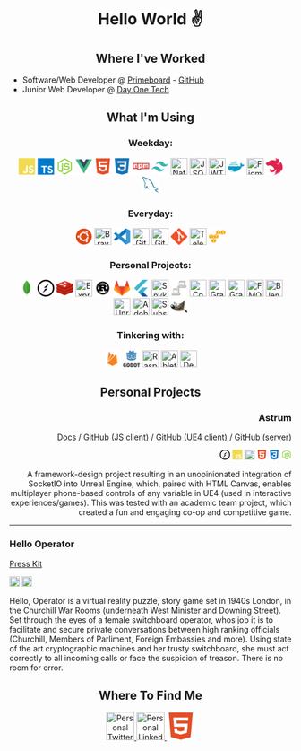 <h1 align="center">Hello World ✌️</h1>

<div>
  <h2 align="center">Where I've Worked</h2>
  <ul>
    <li>Software/Web Developer @ <a href="https://www.primeboard.org/">Primeboard</a> - <a href="https://github.com/PrimeBoard/">GitHub</a></li>
    <li>Junior Web Developer @ <a href="https://www.dayonetech.com/">Day One Tech</a></li>
  </ul>
</div>


<div>
  <h2 align="center">What I'm Using</h2>

  <h3 align="center">Weekday:</h3>
  <div align="center">
    <img src="https://raw.githubusercontent.com/devicons/devicon/master/icons/javascript/javascript-plain.svg" title="Javascript" **alt="Javascript" width="30" height="30" />
    <img src="https://raw.githubusercontent.com/devicons/devicon/master/icons/typescript/typescript-plain.svg" title="Typescript" **alt="Typescript" width="30" height="30" />
    <img src="https://raw.githubusercontent.com/devicons/devicon/master/icons/nodejs/nodejs-original.svg" title="NodeJS" **alt="NodeJS" width="30" height="30" />
    <img src="https://raw.githubusercontent.com/devicons/devicon/master/icons/vuejs/vuejs-original.svg" title="Vue" **alt="Vue" width="30" height="30" />
    <img src="https://raw.githubusercontent.com/devicons/devicon/master/icons/html5/html5-plain.svg" title="HTML5" **alt="HTML5" width="30" height="30" />
    <img src="https://raw.githubusercontent.com/devicons/devicon/master/icons/css3/css3-plain.svg" title="CSS3" **alt="CSS3" width="30" height="30" />
    <img src="https://raw.githubusercontent.com/devicons/devicon/master/icons/npm/npm-original-wordmark.svg" title="NPM" **alt="NPM" width="30" height="30" />
    <img src="https://raw.githubusercontent.com/devicons/devicon/master/icons/tailwindcss/tailwindcss-plain.svg" title="Tailwindcss" **alt="Tailwindcss" width="30" height="30" />
    <img src="https://cdn.cdnlogo.com/logos/n/93/nativescript.svg" title="NativeScript" **alt="NativeScript" width="30" height="30" />
    <img src="https://cdn.cdnlogo.com/logos/j/89/json.svg" title="JSON" **alt="JSON" width="30" height="30" />
    <img src="https://cdn.cdnlogo.com/logos/j/20/jwt.svg" title="JWT" **alt="JWT" width="30" height="30" />
    <img src="https://raw.githubusercontent.com/devicons/devicon/master/icons/docker/docker-plain.svg" title="Docker" **alt="Docker" width="30" height="30" />
    <img src="https://cdn.cdnlogo.com/logos/f/43/figma.svg" title="Figma" **alt="Figma" width="30" height="30" />
    <img src="https://raw.githubusercontent.com/devicons/devicon/master/icons/nestjs/nestjs-plain.svg" title="NestJS" **alt="NestJS" width="30" height="30" />
    <img src="https://raw.githubusercontent.com/devicons/devicon/master/icons/mysql/mysql-original.svg" title="MySQL" **alt="MySQL" width="30" height="30" />
  </div>

  <h3 align="center">Everyday:</h3>
  <div align="center">
    <img src="https://raw.githubusercontent.com/devicons/devicon/master/icons/ubuntu/ubuntu-plain.svg" title="Ubuntu" **alt="Ubuntu" width="30" height="30" />
    <img src="https://cdn.cdnlogo.com/logos/b/65/brave.svg" title="Brave" **alt="Brave" width="30" height="30" />
    <img src="https://raw.githubusercontent.com/devicons/devicon/master/icons/vscode/vscode-original.svg" title="VS Code" **alt="VS Code" width="30" height="30" />
    <img src="https://cdn.cdnlogo.com/logos/g/62/gitkraken.svg" title="Git Kraken" **alt="Git Kraken" width="30" height="30" />
    <img src="https://cdn.cdnlogo.com/logos/g/55/github.svg" title="GitHub" **alt="GitHub" width="30" height="30" />
    <img src="https://raw.githubusercontent.com/devicons/devicon/master/icons/git/git-plain.svg" title="Git" **alt="Git" width="30" height="30" />
    <img src="https://cdn.cdnlogo.com/logos/t/39/telegram.svg" title="Telegram (telegraf)" **alt="Telegram (telegraf)" width="30" height="30" />
    <img src="https://raw.githubusercontent.com/devicons/devicon/master/icons/amazonwebservices/amazonwebservices-original.svg" title="AWS" **alt="AWS" width="30" height="30" />
  </div>


  <h3 align="center">Personal Projects:</h3>
  <div align="center">
    <img src="https://raw.githubusercontent.com/devicons/devicon/master/icons/mongodb/mongodb-original.svg" title="Mongodb" **alt="Mongodb" width="30" height="30" />
    <img src="https://raw.githubusercontent.com/devicons/devicon/master/icons/socketio/socketio-original.svg" title="SocketIO" **alt="SocketIO" width="30" height="30" />
    <img src="https://raw.githubusercontent.com/devicons/devicon/master/icons/redis/redis-original.svg" title="Redis" **alt="Redis" width="30" height="30" />
    <img src="https://simpleicons.org/icons/express.svg" title="Express" **alt="Express" width="30" height="30" />
    <img src="https://raw.githubusercontent.com/devicons/devicon/master/icons/rust/rust-plain.svg" title="Rust" **alt="Rust" width="30" height="30" />
    <img src="https://raw.githubusercontent.com/devicons/devicon/master/icons/gitlab/gitlab-original.svg" title="Gitlab" **alt="Gitlab" width="30" height="30" />
    <img src="https://raw.githubusercontent.com/devicons/devicon/master/icons/flutter/flutter-original.svg" title="Flutter" **alt="Flutter" width="30" height="30" />
    <img src="https://cdn.cdnlogo.com/logos/s/52/snyk.svg" title="Snyk" **alt="Snyk" width="30" height="30" />
    <img src="https://raw.githubusercontent.com/devicons/devicon/master/icons/putty/putty-plain.svg" title="PuTTY" **alt="PuTTY" width="30" height="30" />
    <img src="https://cdn.cdnlogo.com/logos/c/78/couchdb.svg" title="CouchDB" **alt="CouchDB" width="30" height="30" />
    <img src="https://cdn.cdnlogo.com/logos/g/64/grafana.svg" title="Grafana" **alt="Grafana" width="30" height="30" />
    <img src="https://simpleicons.org/icons/grav.svg" title="Grav" **alt="Grav" width="30" height="30" />
    <img src="https://simpleicons.org/icons/fmod.svg" title="FMOD" **alt="FMOD" width="30" height="30" />
    <img src="https://cdn.cdnlogo.com/logos/b/32/blender.svg" title="Blender" **alt="Blender" width="30" height="30" />
    <img src="https://simpleicons.org/icons/unrealengine.svg" title="Unreal Engine" **alt="Unreal Engine" width="30" height="30" />
    <img src="https://cdn.cdnlogo.com/logos/a/13/adobe-creative-cloud-cc.svg" title="Adobe Creative Suite" **alt="Adobe Creative Suite" width="30" height="30" />
    <img src="https://cdn.cdnlogo.com/logos/s/47/substance.svg" title="Substance Suite" **alt="Substance Suite" width="30" height="30" />
    <img src="https://raw.githubusercontent.com/devicons/devicon/master/icons/gimp/gimp-original.svg" title="GNU-IMP" **alt="GNU-IMP" width="30" height="30" />
  </div>


  <h3 align="center">Tinkering with:</h3>
  <div align="center">
    <img src="https://raw.githubusercontent.com/devicons/devicon/master/icons/firebase/firebase-plain.svg" title="Firebase" **alt="Firebase" width="30" height="30" />
    <img src="https://raw.githubusercontent.com/devicons/devicon/master/icons/godot/godot-original-wordmark.svg" title="Godot" **alt="Godot" width="30" height="30" />
    <img src="https://cdn.cdnlogo.com/logos/r/98/raspberry-pi.svg" title="Raspberry Pi" **alt="Raspberry Pi" width="30" height="30" />
    <img src="https://simpleicons.org/icons/abletonlive.svg" title="Ableton Live" **alt="Ableton Live" width="30" height="30" />
    <img src="https://simpleicons.org/icons/deno.svg" title="Deno" **alt="Deno" width="30" height="30" />
  </div>
</div>

<div>
  <h2 align="center">Personal Projects</h2>

  <div align="right">
    <h3>Astrum</h3>
    <p>
      <a href="http://astrum-docs.s3-website-eu-west-1.amazonaws.com/">Docs</a>
      / <a href="https://github.com/ClixStudios/AstrumClient">GitHub (JS client)</a>
      / <a href="https://github.com/ClixStudios/AstrumClientUE4">GitHub (UE4 client)</a>
      / <a href="https://github.com/ClixStudios/AstrumServer">GitHub (server)</a>
    </p>
    <p>
      <img src="https://raw.githubusercontent.com/devicons/devicon/master/icons/socketio/socketio-original.svg" title="SocketIO" **alt="SocketIO" width="18" height="18" />
      <img src="https://raw.githubusercontent.com/devicons/devicon/master/icons/javascript/javascript-plain.svg" title="Javascript" **alt="Javascript" width="18" height="18" />
      <img src="https://simpleicons.org/icons/unrealengine.svg" title="Unreal Engine" **alt="Unreal Engine" width="18" height="18" />
      <img src="https://raw.githubusercontent.com/devicons/devicon/master/icons/html5/html5-plain.svg" title="HTML5" **alt="HTML5" width="18" height="18" />
      <img src="https://raw.githubusercontent.com/devicons/devicon/master/icons/css3/css3-plain.svg" title="CSS3" **alt="CSS3" width="18" height="18" />
      <img src="https://raw.githubusercontent.com/devicons/devicon/master/icons/nodejs/nodejs-original.svg" title="NodeJS" **alt="NodeJS" width="18" height="18" />
    </p>
    <p>A framework-design project resulting in an unopinionated integration of SocketIO into Unreal Engine, which, paired with HTML Canvas, enables multiplayer phone-based controls of any variable in UE4 (used in interactive experiences/games). This was tested with an academic team project, which created a fun and engaging co-op and competitive game.</p>
  </div>

  <hr/>

  <div align="left">
    <h3>Hello Operator</h3>
    <p>
      <a href="https://www.clixstudios.com/presskit-hello-operator.html">Press Kit</a>
    </p>
    <p>
      <img src="https://simpleicons.org/icons/unrealengine.svg" title="Unreal Engine" **alt="Unreal Engine" width="18" height="18" />
      <img src="https://cdn.cdnlogo.com/logos/o/17/oculus-stadium.svg" title="Oculus Rift" **alt="Oculus Rift" width="18" height="18" />
    </p>
    <p>Hello, Operator is a virtual reality puzzle, story game set in 1940s London, in the Churchill War Rooms (underneath West Minister and Downing Street). Set through the eyes of a female switchboard operator, whos job it is to facilitate and secure private conversations between high ranking officials (Churchill, Members of Parliment, Foreign Embassies and more). Using state of the art cryptographic machines and her trusty switchboard, she must act correctly to all incoming calls or face the suspicion of treason. There is no room for error.</p>
  </div>
</div>

<div align="center">
  <h2>Where To Find Me</h2>
  <a href="https://twitter.com/papaclix">
    <img src="https://cdn.cdnlogo.com/logos/t/45/twitter.svg" title="Personal Twitter" **alt="Personal Twitter" width="50" height="50" />
  </a>
  <a href="https://www.linkedin.com/in/william-stansfield-tyler-656251133/">
    <img src="https://cdn.cdnlogo.com/logos/l/66/linkedin-icon.svg" title="Personal Linkedin" **alt="Personal Linkedin" width="50" height="50" />
  </a>
  <a href="https://www.clixstudios.com">
    <img src="https://raw.githubusercontent.com/devicons/devicon/master/icons/html5/html5-plain.svg" title="Website" **alt="Website" width="50" height="50" />
  </a>
</div>
